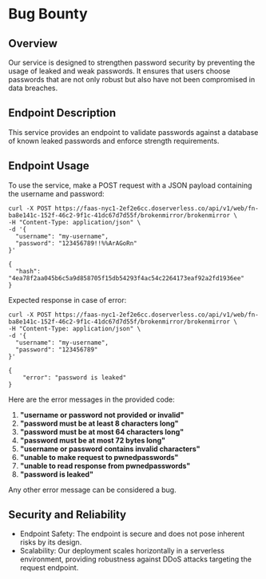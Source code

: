 # Bug Bounty

## Overview
Our service is designed to strengthen password security by preventing the usage of leaked and weak passwords. It ensures that users choose passwords that are not only robust but also have not been compromised in data breaches.

## Endpoint Description
This service provides an endpoint to validate passwords against a database of known leaked passwords and enforce strength requirements.

## Endpoint Usage
To use the service, make a POST request with a JSON payload containing the username and password:

```
curl -X POST https://faas-nyc1-2ef2e6cc.doserverless.co/api/v1/web/fn-ba8e141c-152f-46c2-9f1c-41dc67d7d55f/brokenmirror/brokenmirror \
-H "Content-Type: application/json" \
-d '{
  "username": "my-username",
  "password": "123456789!!%%ArAGoRn"
}'

{
  "hash": "4ea78f2aa045b6c5a9d858705f15db54293f4ac54c2264173eaf92a2fd1936ee"
}

```

Expected response in case of error:

```
curl -X POST https://faas-nyc1-2ef2e6cc.doserverless.co/api/v1/web/fn-ba8e141c-152f-46c2-9f1c-41dc67d7d55f/brokenmirror/brokenmirror \
-H "Content-Type: application/json" \
-d '{
  "username": "my-username",
  "password": "123456789"
}'

{
    "error": "password is leaked"
}
```

Here are the error messages in the provided code:

1. **"username or password not provided or invalid"** 
2. **"password must be at least 8 characters long"** 
3. **"password must be at most 64 characters long"** 
4. **"password must be at most 72 bytes long"** 
5. **"username or password contains invalid characters"**
6. **"unable to make request to pwnedpasswords"** 
7. **"unable to read response from pwnedpasswords"**
8. **"password is leaked"**


Any other error message can be considered a bug.

## Security and Reliability
 - Endpoint Safety: The endpoint is secure and does not pose inherent risks by its design.
 - Scalability: Our deployment scales horizontally in a serverless environment, providing robustness against DDoS attacks targeting the request endpoint.

